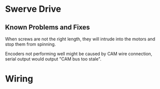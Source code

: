 # Swerve Drive 

## Known Problems and Fixes

When screws are not the right length, they will intrude into the motors and stop them from spinning.

Encoders not performing well might be caused by CAM wire connection, serial output would output "CAM bus too stale". 

# Wiring